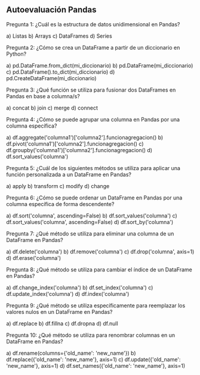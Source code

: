 
## Autoevaluación Pandas

Pregunta 1: ¿Cuál es la estructura de datos unidimensional en Pandas?

a) Listas
b) Arrays
c) DataFrames
d) Series

Pregunta 2: ¿Cómo se crea un DataFrame a partir de un diccionario en Python?

a) pd.DataFrame.from_dict(mi_diccionario)
b) pd.DataFrame(mi_diccionario)
c) pd.DataFrame().to_dict(mi_diccionario)
d) pd.CreateDataFrame(mi_diccionario)

Pregunta 3: ¿Qué función se utiliza para fusionar dos DataFrames en Pandas en base a columna/s?

a) concat
b) join
c) merge
d) connect

Pregunta 4: ¿Cómo se puede agrupar una columna en Pandas por una columna específica?

a) df.aggregate('columna1')['columna2'].funcionagregacion()
b) df.pivot('columna1')['columna2'].funcionagregacion()
c) df.groupby('columna1')['columna2'].funcionagregacion()
d) df.sort_values('columna')


Pregunta 5: ¿Cuál de los siguientes métodos se utiliza para aplicar una función personalizada a un DataFrame en Pandas?

a) apply
b) transform
c) modify
d) change


Pregunta 6: ¿Cómo se puede ordenar un DataFrame en Pandas por una columna específica de forma descendente?

a) df.sort('columna', ascending=False)
b) df.sort_values('columna')
c) df.sort_values('columna', ascending=False)
d) df.sort_by('columna')


Pregunta 7: ¿Qué método se utiliza para eliminar una columna de un DataFrame en Pandas?

a) df.delete('columna')
b) df.remove('columna')
c) df.drop('columna', axis=1)
d) df.erase('columna')

Pregunta 8: ¿Qué método se utiliza para cambiar el índice de un DataFrame en Pandas?

a) df.change_index('columna')
b) df.set_index('columna')
c) df.update_index('columna')
d) df.index('columna')

Pregunta 9: ¿Qué método se utiliza específicamente para reemplazar los valores nulos en un DataFrame en Pandas?

a) df.replace
b) df.fillna
c) df.dropna
d) df.null

Pregunta 10: ¿Qué método se utiliza para renombrar columnas en un DataFrame en Pandas?

a) df.rename(columns={'old_name': 'new_name'})
b) df.replace({'old_name': 'new_name'}, axis=1)
c) df.update({'old_name': 'new_name'}, axis=1)
d) df.set_names({'old_name': 'new_name'}, axis=1)
